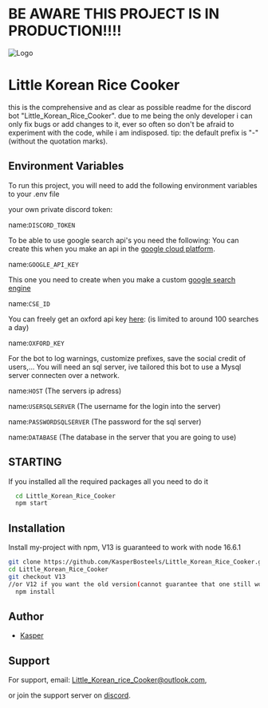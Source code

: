 # BE AWARE THIS PROJECT IS IN PRODUCTION!!!!


![Logo](https://imgur.com/A2SSxSE.png)


# Little Korean Rice Cooker

this is the comprehensive and as clear as possible readme for the discord bot "Little_Korean_Rice_Cooker".
due to me being the only developer i can only fix bugs or add changes to it, ever so often so don't be  afraid to experiment with the code, while i am indisposed.
tip: the default prefix is "-" (without the quotation marks).


## Environment Variables

To run this project, you will need to add the following environment variables to your .env file

your own private discord token:

name:`DISCORD_TOKEN`

To be able to use google search api's you need the following:
You can create this when you make an api in the [google cloud platform](https://console.cloud.google.com/).

name:`GOOGLE_API_KEY`

This one you need to create when you make a custom [google search engine](https://programmablesearchengine.google.com/)

name:`CSE_ID`

You can freely get an oxford api key [here](https://developer.oxforddictionaries.com/):
(is limited to around 100 searches a day)

name:`OXFORD_KEY`


For the bot to log warnings, customize prefixes, save the social credit of users,...
You will need an sql server, ive tailored this bot to use a Mysql server connecten over a network.

name:`HOST`
(The servers ip adress)

name:`USERSQLSERVER`
(The username for the login into the server)

name:`PASSWORDSQLSERVER`
(The password for the sql server)

name:`DATABASE`
(The database in the server that you are going to use)



## STARTING

If you installed all the required packages all you need to do it 
```bash
  cd Little_Korean_Rice_Cooker
  npm start
```


## Installation

Install my-project with npm,
V13 is guaranteed to work with node 16.6.1
```bash
git clone https://github.com/KasperBosteels/Little_Korean_Rice_Cooker.git
cd Little_Korean_Rice_Cooker
git checkout V13
//or V12 if you want the old version(cannot guarantee that one still works).
  npm install
```
    
## Author

- [Kasper](https://github.com/KasperBosteels)


## Support

For support, 
email: Little_Korean_rice_Cooker@outlook.com,

or join the support server on [discord](https://discord.gg/aKZ5a4Vyau).
